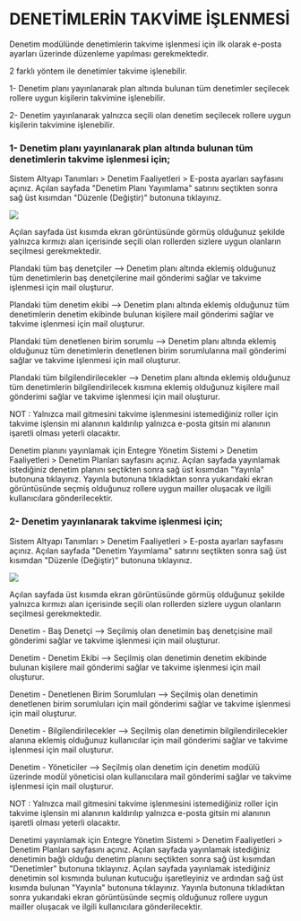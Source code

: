 # DENETİMLERİN TAKVİME İŞLENMESİ

Denetim modülünde denetimlerin takvime işlenmesi için ilk olarak e-posta ayarları üzerinde düzenleme yapılması gerekmektedir.

2 farklı yöntem ile denetimler takvime işlenebilir. 

1- Denetim planı yayınlanarak plan altında bulunan tüm denetimler seçilecek rollere uygun kişilerin takvimine işlenebilir.

2- Denetim yayınlanarak yalnızca seçili olan denetim seçilecek rollere uygun kişilerin takvimine işlenebilir. 

### 1- Denetim planı yayınlanarak plan altında bulunan tüm denetimlerin takvime işlenmesi için;

Sistem Altyapı Tanımları > Denetim Faaliyetleri > E-posta ayarları sayfasını açınız. 
Açılan sayfada "Denetim Planı Yayımlama" satırını seçtikten sonra sağ üst kısımdan "Düzenle (Değiştir)" butonuna tıklayınız.

![](https://docsbimser.blob.core.windows.net/imagecontainer/denetim_planı_yayınlama_e-posta-e23665b0-fd7f-4c07-8c66-d2276e0e345f.png)

Açılan sayfada üst kısımda ekran görüntüsünde görmüş olduğunuz şekilde yalnızca kırmızı alan içerisinde seçili olan rollerden sizlere uygun olanların seçilmesi gerekmektedir. 

Plandaki tüm baş denetçiler  --> Denetim planı altında eklemiş olduğunuz tüm denetimlerin baş denetçilerine mail gönderimi sağlar ve takvime işlenmesi için mail oluşturur.

Plandaki tüm denetim ekibi --> Denetim planı altında eklemiş olduğunuz tüm denetimlerin denetim ekibinde bulunan kişilere mail gönderimi sağlar ve takvime işlenmesi için mail oluşturur.

Plandaki tüm denetlenen birim sorumlu --> Denetim planı altında eklemiş olduğunuz tüm denetimlerin denetlenen birim sorumlularına mail gönderimi sağlar ve takvime işlenmesi için mail oluşturur.

Plandaki tüm bilgilendirilecekler --> Denetim planı altında eklemiş olduğunuz tüm denetimlerin bilgilendirilecek kısmına eklemiş olduğunuz kişilere mail gönderimi sağlar ve takvime işlenmesi için mail oluşturur.

NOT : Yalnızca mail gitmesini takvime işlenmesini istemediğiniz roller için takvime işlensin mi alanının kaldırılıp yalnızca e-posta gitsin mi alanının işaretli olması yeterli olacaktır.

Denetim planını yayınlamak için Entegre Yönetim Sistemi > Denetim Faaliyetleri > Denetim Planları sayfasını açınız. Açılan sayfada yayınlamak istediğiniz denetim planını seçtikten sonra sağ üst kısımdan "Yayınla" butonuna tıklayınız. Yayınla butonuna tıkladıktan sonra yukarıdaki ekran görüntüsünde seçmiş olduğunuz rollere uygun mailler oluşacak ve ilgili kullanıcılara gönderilecektir.

### 2- Denetim yayınlanarak takvime işlenmesi için;

Sistem Altyapı Tanımları > Denetim Faaliyetleri > E-posta ayarları sayfasını açınız. 
Açılan sayfada "Denetim  Yayımlama" satırını seçtikten sonra sağ üst kısımdan "Düzenle (Değiştir)" butonuna tıklayınız.

![](https://docsbimser.blob.core.windows.net/imagecontainer/Denetim%20Yayımlama-b5d9ba89-a178-4547-8665-7ffc8d26be3a.png)

Açılan sayfada üst kısımda ekran görüntüsünde görmüş olduğunuz şekilde yalnızca kırmızı alan içerisinde seçili olan rollerden sizlere uygun olanların seçilmesi gerekmektedir. 

Denetim - Baş Denetçi --> Seçilmiş olan denetimin baş denetçisine mail gönderimi sağlar ve takvime işlenmesi için mail oluşturur.

Denetim - Denetim Ekibi --> Seçilmiş olan denetimin denetim ekibinde bulunan kişilere mail gönderimi sağlar ve takvime işlenmesi için mail oluşturur.

Denetim - Denetlenen Birim Sorumluları --> Seçilmiş olan denetimin denetlenen birim sorumluları için mail gönderimi sağlar ve takvime işlenmesi için mail oluşturur.

Denetim - Bilgilendirilecekler --> Seçilmiş olan denetimin bilgilendirilecekler alanına eklemiş olduğunuz kullanıcılar için mail gönderimi sağlar ve takvime işlenmesi için mail oluşturur.

Denetim - Yöneticiler --> Seçilmiş olan denetim için denetim modülü üzerinde modül yöneticisi olan kullanıcılara mail gönderimi sağlar ve takvime işlenmesi için mail oluşturur.

NOT : Yalnızca mail gitmesini takvime işlenmesini istemediğiniz roller için takvime işlensin mi alanının kaldırılıp yalnızca e-posta gitsin mi alanının işaretli olması yeterli olacaktır.

Denetimi yayınlamak için Entegre Yönetim Sistemi > Denetim Faaliyetleri > Denetim Planları sayfasını açınız. Açılan sayfada yayınlamak istediğiniz denetimin bağlı olduğu denetim planını seçtikten sonra sağ üst kısımdan "Denetimler" butonuna tıklayınız. Açılan sayfada yayınlamak istediğiniz denetimin sol kısmında bulunan kutucuğu işaretleyiniz ve ardından sağ üst kısımda bulunan "Yayınla" butonuna tıklayınız. Yayınla butonuna tıkladıktan sonra yukarıdaki ekran görüntüsünde seçmiş olduğunuz rollere uygun mailler oluşacak ve ilgili kullanıcılara gönderilecektir.

